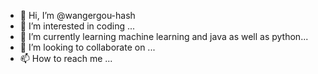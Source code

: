 - 👋 Hi, I’m @wangergou-hash
- 👀 I’m interested in coding ...
- 🌱 I’m currently learning machine learning and java as well as python...
- 💞️ I’m looking to collaborate on ...
- 📫 How to reach me ...

<!---
wangergou-hash/wangergou-hash is a ✨ special ✨ repository because its `README.md` (this file) appears on your GitHub profile.
You can click the Preview link to take a look at your changes.
--->
